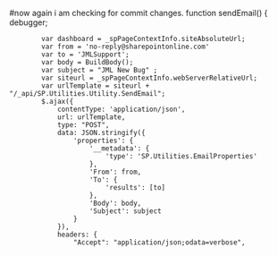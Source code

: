 #now again i am checking for commit changes.
function sendEmail() {
            debugger;
            
            var dashboard = _spPageContextInfo.siteAbsoluteUrl;
            var from = 'no-reply@sharepointonline.com'
            var to = 'JMLSupport';
            var body = BuildBody();
            var subject = "JML New Bug" ;
            var siteurl = _spPageContextInfo.webServerRelativeUrl;
            var urlTemplate = siteurl + "/_api/SP.Utilities.Utility.SendEmail";
            $.ajax({
                contentType: 'application/json',
                url: urlTemplate,
                type: "POST",
                data: JSON.stringify({
                    'properties': {
                        '__metadata': {
                            'type': 'SP.Utilities.EmailProperties'
                        },
                        'From': from,
                        'To': {
                            'results': [to]
                        },
                        'Body': body,
                        'Subject': subject
                    }
                }),
                headers: {
                    "Accept": "application/json;odata=verbose",
                    
